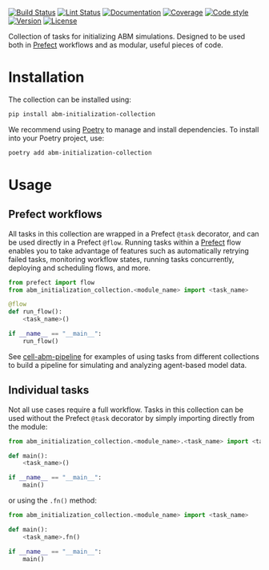 [![Build Status](https://allen-cell-animated.github.io/abm-initialization-collection/_badges/build.svg)](https://github.com/allen-cell-animated/abm-initialization-collection/actions?query=workflow%3Abuild)
[![Lint Status](https://allen-cell-animated.github.io/abm-initialization-collection/_badges/lint.svg)](https://github.com/allen-cell-animated/abm-initialization-collection/actions?query=workflow%3Alint)
[![Documentation](https://allen-cell-animated.github.io/abm-initialization-collection/_badges/documentation.svg)](https://allen-cell-animated.github.io/abm-initialization-collection/)
[![Coverage](https://allen-cell-animated.github.io/abm-initialization-collection/_badges/coverage.svg)](https://allen-cell-animated.github.io/abm-initialization-collection/_coverage/)
[![Code style](https://allen-cell-animated.github.io/abm-initialization-collection/_badges/style.svg)](https://github.com/psf/black)
[![Version](https://allen-cell-animated.github.io/abm-initialization-collection/_badges/version.svg)](https://pypi.org/project/abm-initialization-collection/)
[![License](https://allen-cell-animated.github.io/abm-initialization-collection/_badges/license.svg)](https://github.com/allen-cell-animated/abm-initialization-collection/blob/main/LICENSE)

Collection of tasks for initializing ABM simulations.
Designed to be used both in [Prefect](https://docs.prefect.io/latest/) workflows and as modular, useful pieces of code.

# Installation

The collection can be installed using:

```bash
pip install abm-initialization-collection
```

We recommend using [Poetry](https://python-poetry.org/) to manage and install dependencies.
To install into your Poetry project, use:

```bash
poetry add abm-initialization-collection
```

# Usage

## Prefect workflows

All tasks in this collection are wrapped in a Prefect `@task` decorator, and can be used directly in a Prefect `@flow`.
Running tasks within a [Prefect](https://docs.prefect.io/latest/) flow enables you to take advantage of features such as automatically retrying failed tasks, monitoring workflow states, running tasks concurrently, deploying and scheduling flows, and more.

```python
from prefect import flow
from abm_initialization_collection.<module_name> import <task_name>

@flow
def run_flow():
    <task_name>()

if __name__ == "__main__":
    run_flow()
```

See [cell-abm-pipeline](https://github.com/allen-cell-animated/cell-abm-pipeline) for examples of using tasks from different collections to build a pipeline for simulating and analyzing agent-based model data.

## Individual tasks

Not all use cases require a full workflow.
Tasks in this collection can be used without the Prefect `@task` decorator by simply importing directly from the module:

```python
from abm_initialization_collection.<module_name>.<task_name> import <task_name>

def main():
    <task_name>()

if __name__ == "__main__":
    main()
```

or using the `.fn()` method:

```python
from abm_initialization_collection.<module_name> import <task_name>

def main():
    <task_name>.fn()

if __name__ == "__main__":
    main()
```
